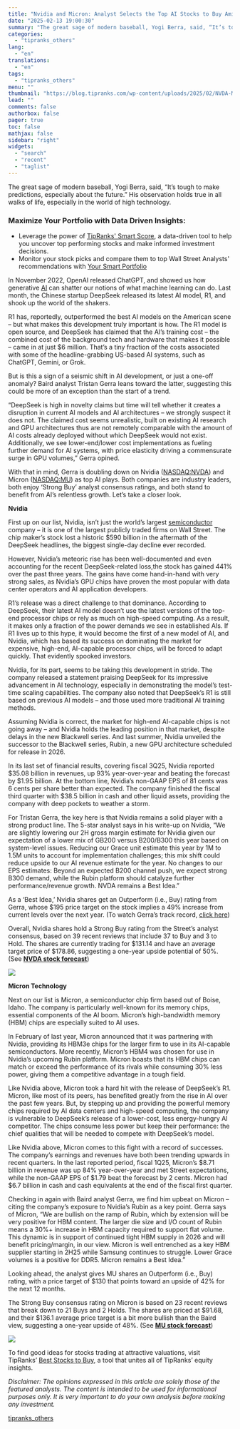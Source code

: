 ```yaml
---
title: "Nvidia and Micron: Analyst Selects the Top AI Stocks to Buy Amid AI Upheaval"
date: "2025-02-13 19:00:30"
summary: "The great sage of modern baseball, Yogi Berra, said, “It’s tough to make predictions, especially about the future.” His observation holds true in all walks of life, especially in the world of high technology.Maximize Your Portfolio with Data Driven Insights:Leverage the power of TipRanks' Smart Score, a data-driven tool to..."
categories:
  - "tipranks_others"
lang:
  - "en"
translations:
  - "en"
tags:
  - "tipranks_others"
menu: ""
thumbnail: "https://blog.tipranks.com/wp-content/uploads/2025/02/NVDA-MU-750x406.jpg"
lead: ""
comments: false
authorbox: false
pager: true
toc: false
mathjax: false
sidebar: "right"
widgets:
  - "search"
  - "recent"
  - "taglist"
---
```


The great sage of modern baseball, Yogi Berra, said, “It’s tough to make predictions, especially about the future.” His observation holds true in all walks of life, especially in the world of high technology.

### Maximize Your Portfolio with Data Driven Insights:

* Leverage the power of [TipRanks' Smart Score](https://www.tipranks.com/screener/top-smart-score-stocks), a data-driven tool to help you uncover top performing stocks and make informed investment decisions.
* Monitor your stock picks and compare them to top Wall Street Analysts' recommendations with  [Your Smart Portfolio](https://www.tipranks.com/smart-portfolio/holdings)

In November 2022, OpenAI released ChatGPT, and showed us how generative [AI](https://www.tipranks.com/compare-stocks/artificial-intelligence) can shatter our notions of what machine learning can do. Last month, the Chinese startup DeepSeek released its latest AI model, R1, and shook up the world of the shakers.

R1 has, reportedly, outperformed the best AI models on the American scene – but what makes this development truly important is how. The R1 model is open source, and DeepSeek has claimed that the AI’s training cost – the combined cost of the background tech and hardware that makes it possible – came in at just $6 million. That’s a tiny fraction of the costs associated with some of the headline-grabbing US-based AI systems, such as ChatGPT, Gemini, or Grok.

But is this a sign of a seismic shift in AI development, or just a one-off anomaly? Baird analyst Tristan Gerra leans toward the latter, suggesting this could be more of an exception than the start of a trend.

“DeepSeek is high in novelty claims but time will tell whether it creates a disruption in current AI models and AI architectures – we strongly suspect it does not. The claimed cost seems unrealistic, built on existing AI research and GPU architectures thus are not remotely comparable with the amount of AI costs already deployed without which DeepSeek would not exist. Additionally, we see lower-end/lower cost implementations as fueling further demand for AI systems, with price elasticity driving a commensurate surge in GPU volumes,” Gerra opined.

With that in mind, Gerra is doubling down on Nvidia ([NASDAQ:NVDA](https://www.tipranks.com/stocks/nvda/forecast)) and Micron ([NASDAQ:MU](https://www.tipranks.com/stocks/mu/forecast)) as top AI plays. Both companies are industry leaders, both enjoy ‘Strong Buy’ analyst consensus ratings, and both stand to benefit from AI’s relentless growth. Let’s take a closer look.

**Nvidia**

First up on our list, Nvidia, isn’t just the world’s largest [semiconductor](https://www.tipranks.com/compare-stocks/chips-stocks) company – it is one of the largest publicly traded firms on Wall Street. The chip maker’s stock lost a historic $590 billion in the aftermath of the DeepSeek headlines, the biggest single-day decline ever recorded.

However, Nvidia’s meteoric rise has been well-documented and even accounting for the recent DeepSeek-related loss,the stock has gained 441% over the past three years. The gains have come hand-in-hand with very strong sales, as Nvidia’s GPU chips have proven the most popular with data center operators and AI application developers.

R1’s release was a direct challenge to that dominance. According to DeepSeek, their latest AI model doesn’t use the latest versions of the top-end processor chips or rely as much on high-speed computing. As a result, it makes only a fraction of the power demands we see in established AIs. If R1 lives up to this hype, it would become the first of a new model of AI, and Nvidia, which has based its success on dominating the market for expensive, high-end, AI-capable processor chips, will be forced to adapt quickly. That evidently spooked investors.

Nvidia, for its part, seems to be taking this development in stride. The company released a statement praising DeepSeek for its impressive advancement in AI technology, especially in demonstrating the model’s test-time scaling capabilities. The company also noted that DeepSeek’s R1 is still based on previous AI models – and those used more traditional AI training methods.

Assuming Nvidia is correct, the market for high-end AI-capable chips is not going away – and Nvidia holds the leading position in that market, despite delays in the new Blackwell series. And last summer, Nvidia unveiled the successor to the Blackwell series, Rubin, a new GPU architecture scheduled for release in 2026.

In its last set of financial results, covering fiscal 3Q25, Nvidia reported $35.08 billion in revenues, up 93% year-over-year and beating the forecast by $1.95 billion. At the bottom line, Nvidia’s non-GAAP EPS of 81 cents was 6 cents per share better than expected. The company finished the fiscal third quarter with $38.5 billion in cash and other liquid assets, providing the company with deep pockets to weather a storm.

For Tristan Gerra, the key here is that Nvidia remains a solid player with a strong product line. The 5-star analyst says in his write-up on Nvidia, “We are slightly lowering our 2H gross margin estimate for Nvidia given our expectation of a lower mix of GB200 versus B200/B300 this year based on system-level issues. Reducing our Grace unit estimate this year by 1M to 1.5M units to account for implementation challenges; this mix shift could reduce upside to our AI revenue estimate for the year. No changes to our EPS estimates: Beyond an expected B200 channel push, we expect strong B300 demand, while the Rubin platform should catalyze further performance/revenue growth. NVDA remains a Best Idea.”

As a ‘Best Idea,’ Nvidia shares get an Outperform (i.e., Buy) rating from Gerra, whose $195 price target on the stock implies a 49% increase from current levels over the next year. (To watch Gerra’s track record, [click here](https://www.tipranks.com/experts/analysts/tristan-gerra))

Overall, Nvidia shares hold a Strong Buy rating from the Street’s analyst consensus, based on 39 recent reviews that include 37 to Buy and 3 to Hold. The shares are currently trading for $131.14 and have an average target price of $178.86, suggesting a one-year upside potential of 50%. (See [**NVDA stock forecast**](https://www.tipranks.com/stocks/nvda/forecast))

[![](https://blog.tipranks.com/wp-content/uploads/2025/02/image-537-1024x551.png)](https://blog.tipranks.com/wp-content/uploads/2025/02/image-537.png)

**Micron Technology**

Next on our list is Micron, a semiconductor chip firm based out of Boise, Idaho. The company is particularly well-known for its memory chips, essential components of the AI boom. Micron’s high-bandwidth memory (HBM) chips are especially suited to AI uses.

In February of last year, Micron announced that it was partnering with Nvidia, providing its HBM3e chips for the larger firm to use in its AI-capable semiconductors. More recently, Micron’s HBM4 was chosen for use in Nvidia’s upcoming Rubin platform. Micron boasts that its HBM chips can match or exceed the performance of its rivals while consuming 30% less power, giving them a competitive advantage in a tough field.

Like Nvidia above, Micron took a hard hit with the release of DeepSeek’s R1. Micron, like most of its peers, has benefited greatly from the rise in AI over the past few years. But, by stepping up and providing the powerful memory chips required by AI data centers and high-speed computing, the company is vulnerable to DeepSeek’s release of a lower-cost, less energy-hungry AI competitor. The chips consume less power but keep their performance: the chief qualities that will be needed to compete with DeepSeek’s model.

Like Nvidia above, Micron comes to this fight with a record of successes. The company’s earnings and revenues have both been trending upwards in recent quarters. In the last reported period, fiscal 1Q25, Micron’s $8.71 billion in revenue was up 84% year-over-year and met Street expectations, while the non-GAAP EPS of $1.79 beat the forecast by 2 cents. Micron had $6.7 billion in cash and cash equivalents at the end of the fiscal first quarter.

Checking in again with Baird analyst Gerra, we find him upbeat on Micron – citing the company’s exposure to Nvidia’s Rubin as a key point. Gerra says of Micron, “We are bullish on the ramp of Rubin, which by extension will be very positive for HBM content. The larger die size and I/O count of Rubin means a 30%+ increase in HBM capacity required to support flat volume. This dynamic is in support of continued tight HBM supply in 2026 and will benefit pricing/margin, in our view. Micron is well entrenched as a key HBM supplier starting in 2H25 while Samsung continues to struggle. Lower Grace volumes is a positive for DDR5. Micron remains a Best Idea.”

Looking ahead, the analyst gives MU shares an Outperform (i.e., Buy) rating, with a price target of $130 that points toward an upside of 42% for the next 12 months.

The Strong Buy consensus rating on Micron is based on 23 recent reviews that break down to 21 Buys and 2 Holds. The shares are priced at $91.68, and their $136.1 average price target is a bit more bullish than the Baird view, suggesting a one-year upside of 48%. (See [**MU stock forecast**](https://www.tipranks.com/stocks/mu/forecast))

[![](https://blog.tipranks.com/wp-content/uploads/2025/02/image-538-1024x551.png)](https://blog.tipranks.com/wp-content/uploads/2025/02/image-538.png)

To find good ideas for stocks trading at attractive valuations, visit TipRanks’ [Best Stocks to Buy](https://www.tipranks.com/stocks-to-buy), a tool that unites all of TipRanks’ equity insights.

*Disclaimer: The opinions expressed in this article are solely those of the featured analysts. The content is intended to be used for informational purposes only. It is very important to do your own analysis before making any investment.*

[tipranks_others](https://www.tipranks.com/news/article/nvidia-and-micron-analyst-selects-the-top-ai-stocks-to-buy-amid-ai-upheaval)
